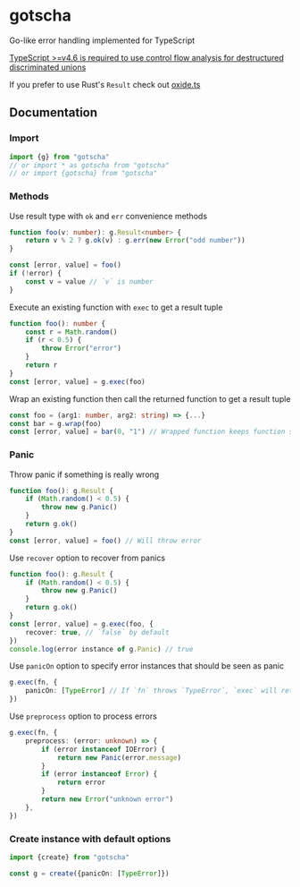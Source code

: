 # gotscha

Go-like error handling implemented for TypeScript

[TypeScript >=v4.6
is required to use control flow analysis for destructured discriminated unions](https://www.typescriptlang.org/docs/handbook/release-notes/typescript-4-6.html#control-flow-analysis-for-destructured-discriminated-unions)

If you prefer to use Rust's `Result` check out [oxide.ts](https://github.com/traverse1984/oxide.ts)

## Documentation

### Import

```ts
import {g} from "gotscha"
// or import * as gotscha from "gotscha"
// or import {gotscha} from "gotscha"
```

### Methods

Use result type with `ok` and `err` convenience methods

```ts
function foo(v: number): g.Result<number> {
	return v % 2 ? g.ok(v) : g.err(new Error("odd number"))
}

const [error, value] = foo()
if (!error) {
	const v = value // `v` is number
}
```

Execute an existing function with `exec` to get a result tuple

```ts
function foo(): number {
	const r = Math.random()
	if (r < 0.5) {
		throw Error("error")
	}
	return r
}
const [error, value] = g.exec(foo)
```

Wrap an existing function then call the returned function to get a result tuple

```ts
const foo = (arg1: number, arg2: string) => {...}
const bar = g.wrap(foo)
const [error, value] = bar(0, "1") // Wrapped function keeps function signature
```

### Panic

Throw panic if something is really wrong

```ts
function foo(): g.Result {
	if (Math.random() < 0.5) {
		throw new g.Panic()
	}
	return g.ok()
}
const [error, value] = foo() // Will throw error
```

Use `recover` option to recover from panics

```ts
function foo(): g.Result {
	if (Math.random() < 0.5) {
		throw new g.Panic()
	}
	return g.ok()
}
const [error, value] = g.exec(foo, {
	recover: true, // `false` by default
})
console.log(error instance of g.Panic) // true
```

Use `panicOn` option to specify error instances that should be seen as panic
```ts
g.exec(fn, {
	panicOn: [TypeError] // If `fn` throws `TypeError`, `exec` will rethrow it
})
```

Use `preprocess` option to process errors

```ts
g.exec(fn, {
	preprocess: (error: unknown) => {
		if (error instanceof IOError) {
			return new Panic(error.message)
		}
		if (error instanceof Error) {
			return error
		}
		return new Error("unknown error")
	},
})
```

### Create instance with default options

```ts
import {create} from "gotscha"

const g = create({panicOn: [TypeError]})
```
